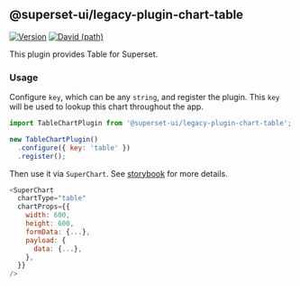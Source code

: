 ## @superset-ui/legacy-plugin-chart-table

[![Version](https://img.shields.io/npm/v/@superset-ui/legacy-plugin-chart-table.svg?style=flat-square)](https://img.shields.io/npm/v/@superset-ui/legacy-plugin-chart-table.svg?style=flat-square)
[![David (path)](https://img.shields.io/david/apache-superset/superset-ui.svg?path=packages%2Fsuperset-ui-legacy-plugin-chart-table&style=flat-square)](https://david-dm.org/apache-superset/superset-ui?path=packages/superset-ui-legacy-plugin-chart-table)

This plugin provides Table for Superset.

### Usage

Configure `key`, which can be any `string`, and register the plugin. This `key` will be used to lookup this chart throughout the app.

```js
import TableChartPlugin from '@superset-ui/legacy-plugin-chart-table';

new TableChartPlugin()
  .configure({ key: 'table' })
  .register();
```

Then use it via `SuperChart`. See [storybook](https://apache-superset.github.io/superset-ui-legacy/?selectedKind=plugin-chart-table) for more details.

```js
<SuperChart
  chartType="table"
  chartProps={{
    width: 600,
    height: 600,
    formData: {...},
    payload: {
      data: {...},
    },
  }}
/>
```